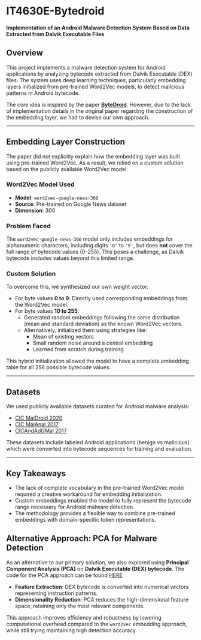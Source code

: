 # IT4630E-Bytedroid

**Implementation of an Android Malware Detection System Based on Data Extracted from Dalvik Executable Files**

## Overview

This project implements a malware detection system for Android applications by analyzing bytecode extracted from Dalvik Executable (DEX) files. The system uses deep learning techniques, particularly embedding layers initialized from pre-trained Word2Vec models, to detect malicious patterns in Android bytecode.

The core idea is inspired by the paper **[ByteDroid](ByteDroid.pdf)**. However, due to the lack of implementation details in the original paper regarding the construction of the embedding layer, we had to devise our own approach.

---

## Embedding Layer Construction

The paper did not explicitly explain how the embedding layer was built using pre-trained Word2Vec. As a result, we relied on a custom solution based on the publicly available Word2Vec model:

### Word2Vec Model Used

- **Model**: `word2vec-google-news-300`
- **Source**: Pre-trained on Google News dataset
- **Dimension**: 300

### Problem Faced

The `word2vec-google-news-300` model only includes embeddings for alphanumeric characters, including digits `'0'` to `'9'`, but does **not** cover the full range of bytecode values (0–255). This poses a challenge, as Dalvik bytecode includes values beyond this limited range.

### Custom Solution

To overcome this, we synthesized our own weight vector:

- For byte values **0 to 9**: Directly used corresponding embeddings from the Word2Vec model.
- For byte values **10 to 255**: 
  - Generated random embeddings following the same distribution (mean and standard deviation) as the known Word2Vec vectors.
  - Alternatively, initialized them using strategies like:
    - Mean of existing vectors
    - Small random noise around a central embedding
    - Learned from scratch during training

This hybrid initialization allowed the model to have a complete embedding table for all 256 possible bytecode values.

---

## Datasets

We used publicly available datasets curated for Android malware analysis:

- [CIC MalDroid 2020](http://205.174.165.80/CICDataset/MalDroid-2020/Dataset/)
- [CIC MalAnal 2017](http://205.174.165.80/CICDataset/CICMalAnal2017/Dataset/)
- [CICAndAdGMal 2017](http://205.174.165.80/CICDataset/CICAndAdGMal2017/Dataset/)

These datasets include labeled Android applications (benign vs malicious) which were converted into bytecode sequences for training and evaluation.

---

## Key Takeaways

- The lack of complete vocabulary in the pre-trained Word2Vec model required a creative workaround for embedding initialization.
- Custom embeddings enabled the model to fully represent the bytecode range necessary for Android malware detection.
- The methodology provides a flexible way to combine pre-trained embeddings with domain-specific token representations.

## Alternative Approach: PCA for Malware Detection 

As an alternative to our primary solution, we also explored using **Principal Component Analysis (PCA)** on **Dalvik Executable (DEX) bytecode**.  The code for the PCA approach can be found [HERE](/pca_train.ipynb)

- **Feature Extraction**: DEX bytecode is converted into numerical vectors representing instruction patterns.  
- **Dimensionality Reduction**: PCA reduces the high-dimensional feature space, retaining only the most relevant components.
  
This approach improves efficiency and robustness by lowering computational overhead compared to the `word2vec` embedding approach, while still trying maintaining high detection accuracy.  
